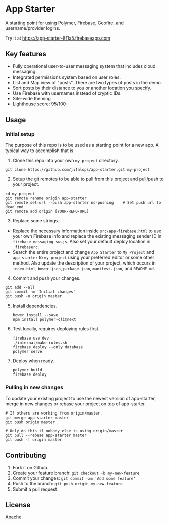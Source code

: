 # App Starter
A starting point for using Polymer, Firebase, Geofire, and username/provider logins.

Try it at https://app-starter-8f1a5.firebaseapp.com

## Key features
* Fully operational user-to-user messaging system that includes cloud messaging.
* Integrated permissions system based on user roles.
* List and Map view of "posts". There are two types of posts in the demo.
* Sort posts by their distance to you or another location you specify.
* Use Firebase with usernames instead of cryptic IDs.
* Site-wide theming
* Lighthouse score: 95/100

## Usage

### Initial setup
The purpose of this repo is to be used as a starting point for a new app.
A typical way to accomplish that is

1. Clone this repo into your own `my-project` directory.

  ```
  git clone https://github.com/jifalops/app-starter.git my-project
  ```

2. Setup the git remotes to be able to pull from this project and pull/push to your project.

  ```
  cd my-project
  git remote rename origin app-starter
  git remote set-url --push app-starter no-pushing    # Set push url to dead end
  git remote add origin [YOUR-REPO-URL]
  ```

3. Replace some strings.
  * Replace the necessary information inside `src/app-firebase.html` to use your own Firebase info and replace the existing messaging sender ID in `firebase-messaging-sw.js`. Also set your default deploy location in `.firebaserc`.
  * Search the entire project and change `App Starter` to `My Project` and `app-starter` to `my-project` using your preferred editor or some other method. Also update the description of your project, which occurs in `index.html`, `bower.json`, `package.json`, `manifest.json`, and `README.md`.

4. Commit and push your changes.

  ```
  git add --all
  git commit -m 'Initial changes'
  git push -u origin master
  ```

5. Install dependencies.

    ```
    bower install --save
    npm install polymer-cli@next
    ```

6. Test locally, requires deploying rules first.

    ```
    firebase use dev
    ./internal/make-rules.sh
    firebase deploy --only database
    polymer serve
    ```

7. Deploy when ready.

    ```
    polymer build
    firebase deploy
    ```

### Pulling in new changes
To update your existing project to use the newest version of app-starter,
merge in new changes or rebase your project on top of app-starter.

```
# If others are working from origin/master.
git merge app-starter master
git push origin master
```

```
# Only do this if nobody else is using origin/master
git pull --rebase app-starter master
git push -f origin master
```

## Contributing

1. Fork it on Github.
2. Create your feature branch: `git checkout -b my-new-feature`
3. Commit your changes: `git commit -am 'Add some feature'`
4. Push to the branch: `git push origin my-new-feature`
5. Submit a pull request

## License

[Apache](https://opensource.org/licenses/Apache)
